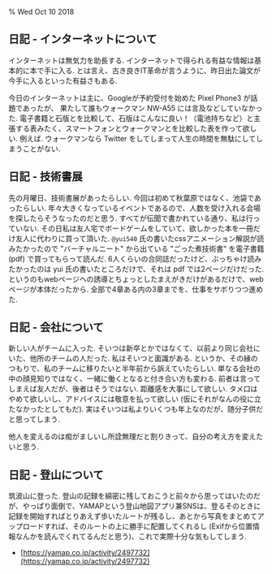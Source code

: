 % Wed Oct 10 2018

## 日記 - インターネットについて

インターネットは無気力を助長する.
インターネットで得られる有益な情報は基本的に本で手に入る.
とは言え、古き良きIT革命が言うように、昨日出た論文が今手に入るといった有益さもある.

今日のインターネットは主に、Googleが予約受付を始めた Pixel Phone3 が話題であったが、
果たして誰もウォークマン NW-A55 には言及などしていなかった.
電子書籍と石版とを比較して、石版はこんなに良い！（電池持ちなど）と主張する表みたく、スマートフォンとウォークマンとを比較した表を作って欲しい.
例えば. ウォークマンなら Twitter をしてしまって人生の時間を無駄にしてしまうことがない.

## 日記 - 技術書展

先の月曜日、技術書展があったらしい. 今回は初めて秋葉原ではなく、池袋であったらしい.
年々大きくなっているイベントであるので、人数を受け入れる会場を探したらそうなったのだと思う.
すべてが伝聞で書かれている通り、私は行っていない.
その日私は友人宅でボードゲームをしていて、欲しかった本を一冊だけ友人に代わりに買って頂いた.
`@yui540` 氏の書いたcssアニメーション解説が読みたかったので "バーチャルニート" から出ている "ごった煮技術書" を電子書籍 (pdf) で買ってもらって読んだ.
6人くらいの合同誌だったけど、ぶっちゃけ読みたかったのは yui 氏の書いたところだけで、それは pdf では2ページだけだった.
というのもwebページヘの誘導とちょっとしたまえがきだけがあるだけで、webページが本体だったから.
全部で4章ある内の3章までを、仕事をサボりつつ進めた.

## 日記 - 会社について

新しい人がチームに入った.
そいつは新卒とかではなくて、以前より同じ会社にいた、他所のチームの人だった.
私はそいつと面識がある. というか、その縁のつもりで、私のチームに移りたいと半年前から訴えていたらしい.
単なる会社の中の顔見知りではなく、一緒に働くとなると付き合い方も変わる.
前者は言ってしまえば友人だが、後者はそうではない. 距離感を大事にして欲しい.
タメ口はやめて欲しいし、アドバイスには敬意を払って欲しい (仮にそれがなんの役に立たなかったとしてもだ).
実はそいつは私よりいくつも年上なのだが、随分子供だと思ってしまう.

他人を変えるのは痴がましいし所詮無理だと割りきって、自分の考え方を変えたいと思う.

## 日記 - 登山について

筑波山に登った.
登山の記録を綿密に残しておこうと前々から思ってはいたのだが、やっぱり面倒で、YAMAPという登山地図アプリ兼SNSは、登るそのときに記録を開始すればとりあえず歩いたルートが残るし、あとから写真をまとめてアップロードすれば、そのルートの上に勝手に配置してくれるし (Exifから位置情報なんかを読んでくれてるんだと思う)、これで実際十分な気もしてしまう.

- [https://yamap.co.jp/activity/2497732](https://yamap.co.jp/activity/2497732)
